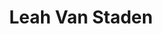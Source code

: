 ---
title: Leah Van Staden
name: Leah Van Staden
avatar: "/assets/images/authors/leah-van-staden.jpg"
---